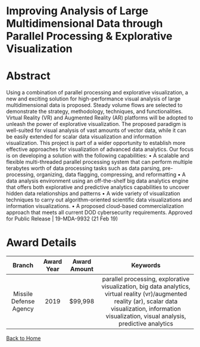 
Improving Analysis of Large Multidimensional Data through Parallel Processing &amp; Explorative Visualization
=============================================================================================================

# Abstract


Using a combination of parallel processing and explorative visualization, a new and exciting solution for high-performance visual analysis of large multidimensional data is proposed. Steady volume flows are selected to demonstrate the strategy, methodology, techniques, and functionalities. Virtual Reality (VR) and Augmented Reality (AR) platforms will be adopted to unleash the power of explorative visualization. The proposed paradigm is well-suited for visual analysis of vast amounts of vector data, while it can be easily extended for scalar data visualization and information visualization. This project is part of a wider opportunity to establish more effective approaches for visualization of advanced data analytics. Our focus is on developing a solution with the following capabilities: • A scalable and flexible multi-threaded parallel processing system that can perform multiple terabytes worth of data processing tasks such as data parsing, pre-processing, organizing, data flagging, compressing, and reformatting • A data analysis environment using an off-the-shelf big data analytics engine that offers both explorative and predictive analytics capabilities to uncover hidden data relationships and patterns • A wide variety of visualization techniques to carry out algorithm-oriented scientific data visualizations and information visualizations. • A proposed cloud-based commercialization approach that meets all current DOD cybersecurity requirements. Approved for Public Release | 19-MDA-9932 (21 Feb 19)  

# Award Details

|Branch|Award Year|Award Amount|Keywords|
| :---: | :---: | :---: | :---: |
|Missile Defense Agency|2019|$99,998|parallel processing, explorative visualization, big data analytics, virtual reality (vr)/augmented reality (ar), scalar data visualization, information visualization, visual analysis, predictive analytics|
  
  


[Back to Home](https://github.com/chrischow/dod_sbir_awards/Reports/CC/#1149)